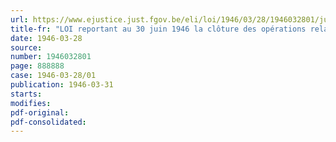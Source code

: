 ```yaml
---
url: https://www.ejustice.just.fgov.be/eli/loi/1946/03/28/1946032801/justel
title-fr: "LOI reportant au 30 juin 1946 la clôture des opérations relatives à l'exercice 1945"
date: 1946-03-28
source:
number: 1946032801
page: 888888
case: 1946-03-28/01
publication: 1946-03-31
starts:
modifies:
pdf-original:
pdf-consolidated:
---
```


